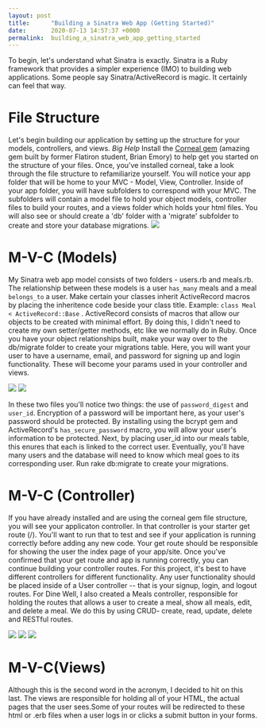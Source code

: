 ```yaml
---
layout: post
title:      "Building a Sinatra Web App (Getting Started)"
date:       2020-07-13 14:57:37 +0000
permalink:  building_a_sinatra_web_app_getting_started
---
```



To begin, let's understand what Sinatra is exactly. Sinatra is a Ruby framework that provides a simpler experience (IMO) to building web applications. Some people say Sinatra/ActiveRecord is magic. It certainly can feel that way. 

# File Structure
Let's begin building our application by setting up the structure for your models, controllers, and views. *Big Help* Install the [Corneal gem](https://github.com/thebrianemory/corneal) (amazing gem built by former Flatiron student, Brian Emory) to help get you started on the structure of your files. Once, you've installed corneal, take a look through the file structure to refamiliarize yourself. You will notice your app folder that will be home to your MVC - Model, View, Controller. Inside of your app folder, you will have subfolders to correspond with your MVC. The subfolders will contain a model file to hold your object models, controller files to build your routes, and a views folder which holds your html files. You will also see or should create a 'db' folder with a 'migrate' subfolder to create and store your database migrations.
![](https://screencast-o-matic.com/watch/cYiI2F58Qh)
# M-V-C (Models)
My Sinatra web app model consists of two folders - users.rb and meals.rb. The relationship between these models is a user ``has_many`` meals and a meal ``belongs_to`` a user. Make certain your classes inherit ActiveRecord macros by placing the inheritence code beside your class title.
Example: ``class Meal < ActiveRecord::Base`` . ActiveRecord consists of macros that allow our objects to be created with minimal effort. By doing this, I didn't need to create my own setter/getter methods, etc like we normally do in Ruby. 
Once you have your object relationships built, make your way over to the db/migrate folder to create your migrations table. Here, you will want your user to have a username, email, and password for signing up and login functionality. These will become your params used in your controller and views. 

![](https://screencast-o-matic.com/watch/cYiI2Z586D)
![](https://screencast-o-matic.com/watch/cYiI2O586w)

In these two files you'll notice two things: the use of ``password_digest`` and ``user_id``. 
Encryption of a password will be important here, as your user's password should be protected. By installing using the bcrypt gem and ActiveRecord's ``has_secure_password`` macro, you will allow your user's information to be protected.
Next, by placing user_id into our meals table, this enures that each is linked to the correct user. Eventually, you'll have many users and the database will need to know which meal goes to its corresponding user. Run rake db:migrate to create your migrations.

# M-V-C (Controller)
If you have already installed and are using the corneal gem file structure, you will see your applicaton controller. In that controller is your starter get route (/). You'll want to run that to test and see if your application is running correctly before adding any new code. Your get route should be responsible for showing the user the index page of your app/site. Once you've confirmed that your get route and app is running correctly, you can continue building your controller routes. For this project, it's best to have different controllers for different functionality. Any user functionality should be placed inside of a User controller -- that is your signup, login, and logout routes. For Dine Well, I also created a Meals controller, responsible for holding the routes that allows a user to create a meal, show all meals, edit, and delete a meal. We do this by using CRUD- create, read, update, delete  and RESTful routes.

![](https://screencast-o-matic.com/watch/cYiI2H582c)
![](https://screencast-o-matic.com/watch/cYiI2O586w)
![](https://screencast-o-matic.com/watch/cYiI2J582X)

# M-V-C(Views)
Although this is the second word in the acronym, I decided to hit on this last. The views are responsible for holding all of your HTML, the actual pages that the user sees.Some of your routes will be redirected to these html or .erb files when a user logs in or clicks a submit button in your forms. 


